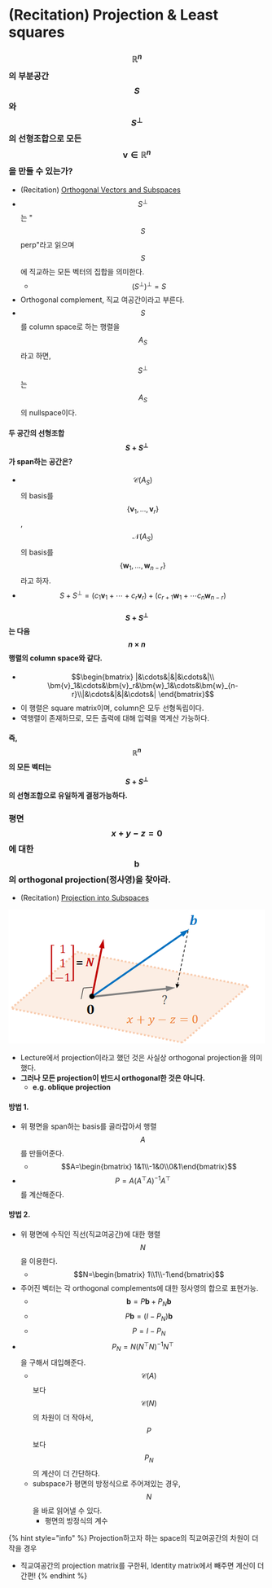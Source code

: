 # \(Recitation\) Projection & Least squares

### $$\mathbb{R}^n$$의 부분공간$$S$$와 $$S^\perp$$의 선형조합으로 모든$$\bm{v}\in\mathbb{R}^n$$ 을 만들 수 있는가? 

* \(Recitation\) [Orthogonal Vectors and Subspaces](https://www.youtube.com/watch?v=h9aDgvW59TU&list=PL221E2BBF13BECF6C&index=32)
* $$S^\perp$$는 "$$S$$ perp"라고 읽으며 $$S$$에 직교하는 모든 벡터의 집합을 의미한다. 
  * $$(S^\perp)^\perp=S$$
* Orthogonal complement, 직교 여공간이라고 부른다. 
* $$S$$를 column space로 하는 행렬을 $$A_S$$라고 하면, $$S^\perp$$ 는 $$A_S$$의 nullspace이다. 

#### 두 공간의 선형조합 $$S+S^\perp$$가 span하는 공간은?

* $$\mathcal{C}(A_S)$$ 의 basis를 $$\{\bm{v}_1,...,\bm{v}_r\}$$, $$\mathcal{N}(A_S)$$의 basis를 $$\{\bm{w}_1,...,\bm{w}_{n-r}\}$$ 라고 하자.
* $$S+S^\perp=(c_1\bm{v}_1+\cdots+c_r\bm{v}_r)+(c_{r+1}\bm{w}_1+\cdots c_n\bm{w}_{n-r})$$ 

#### $$S+S^\perp$$는 다음 $$n\times n$$행렬의 column space와 같다. 

* $$\begin{bmatrix} |&\cdots&|&|&\cdots&|\\  \bm{v}_1&\cdots&\bm{v}_r&\bm{w}_1&\cdots&\bm{w}_{n-r}\\|&\cdots&|&|&\cdots&| \end{bmatrix}$$
* 이 행렬은 square matrix이며, column은 모두 선형독립이다. 
* 역행렬이 존재하므로, 모든 출력에 대해 입력을 역계산 가능하다. 

#### 즉, $$\mathbb{R}^n$$의 모든 벡터는$$S+S^\perp$$의 선형조합으로 유일하게 결정가능하다. 

### 평면 $$x+y-z=0$$ 에 대한 $$\bm{b}$$의 orthogonal projection\(정사영\)을 찾아라. 

* \(Recitation\) [Projection into Subspaces](https://www.youtube.com/watch?v=t-n4a18AW08&list=PL221E2BBF13BECF6C&index=34)

![](../../.gitbook/assets/image%20%2867%29.png)

* Lecture에서 projection이라고 했던 것은 사실상 orthogonal projection을 의미했다. 
* **그러나 모든 projection이 반드시 orthogonal한 것은 아니다.** 
  * **e.g. oblique projection**

#### 방법 1. 

* 위 평면을 span하는 basis를 골라잡아서 행렬 $$A$$를 만들어준다.
  * $$A=\begin{bmatrix} 1&1\\-1&0\\0&1\end{bmatrix}$$
*  $$P=A(A^\top A )^{-1}A^\top$$를 계산해준다. 

#### 방법 2.

* 위 평면에 수직인 직선\(직교여공간\)에 대한 행렬 $$N$$을 이용한다. 
  * $$N=\begin{bmatrix} 1\\1\\-1\end{bmatrix}$$
* 주어진 벡터는 각 orthogonal complements에 대한 정사영의 합으로 표현가능.
  * $$\bm{b}=P\bm{b}+P_N\bm{b}$$
  * $$P\bm{b}=(I-P_N)\bm{b}$$
  * $$P=I-P_N$$
* $$P_N=N(N^\top N)^{-1}N^\top$$을 구해서 대입해준다. 
  * $$\mathcal{C}(A)$$보다 $$\mathcal{C}(N)$$의 차원이 더 작아서,$$P$$보다 $$P_N$$의 계산이 더 간단하다. 
  * subspace가 평면의 방정식으로 주어져있는 경우, $$N$$을 바로 읽어낼 수 있다. 
    * 평면의 방정식의 계수

{% hint style="info" %}
Projection하고자 하는 space의 직교여공간의 차원이 더 작을 경우

* 직교여공간의 projection matrix를 구한뒤, Identity matrix에서 빼주면 계산이 더 간편! 
{% endhint %}

